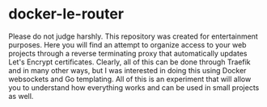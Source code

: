 # docker-le-router

Please do not judge harshly. This repository was created for entertainment purposes. Here you will find an attempt to 
organize access to your web projects through a reverse terminating proxy that automatically updates Let's Encrypt 
certificates. Clearly, all of this can be done through Traefik and in many other ways, but I was interested in doing 
this using Docker websockets and Go templating. All of this is an experiment that will allow you to understand how 
everything works and can be used in small projects as well.
